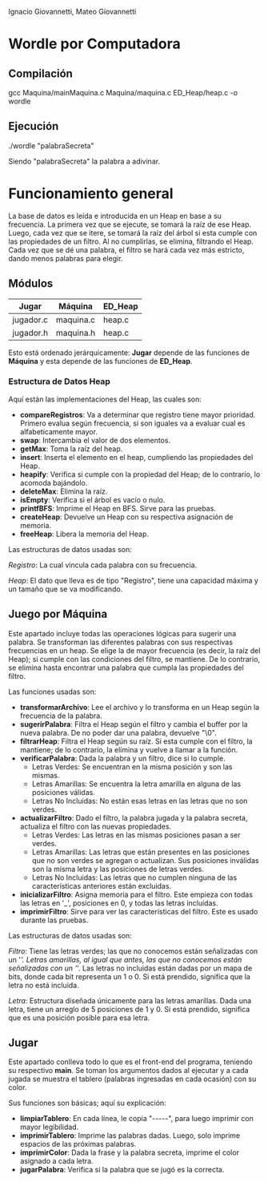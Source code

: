 Ignacio Giovannetti, Mateo Giovannetti

# Wordle por Computadora

## Compilación

gcc Maquina/mainMaquina.c Maquina/maquina.c ED_Heap/heap.c -o wordle

## Ejecución

./wordle "palabraSecreta"

Siendo "palabraSecreta" la palabra a adivinar.

# Funcionamiento general

La base de datos es leída e introducida en un Heap en base a su frecuencia. La primera vez que se ejecute, se tomará la raíz de ese Heap. Luego, cada vez que se itere, se tomará la raíz del árbol si esta cumple con las propiedades de un filtro. Al no cumplirlas, se elimina, filtrando el Heap. Cada vez que se dé una palabra, el filtro se hará cada vez más estricto, dando menos palabras para elegir.

## Módulos

|     Jugar   |   Máquina   |   ED_Heap   |
|-------------|-------------|-------------|
| jugador.c   | maquina.c   | heap.c      |
| jugador.h   | maquina.h   | heap.c      |

Esto está ordenado jerárquicamente: **Jugar** depende de las funciones de **Máquina** y esta depende de las funciones de **ED_Heap**.

### Estructura de Datos Heap

Aquí están las implementaciones del Heap, las cuales son:

- **compareRegistros**: Va a determinar que registro tiene mayor prioridad. Primero evalua según frecuencia, si son iguales va a evaluar cual es alfabeticamente mayor.
- **swap**: Intercambia el valor de dos elementos.
- **getMax**: Toma la raíz del heap.
- **insert**: Inserta el elemento en el heap, cumpliendo las propiedades del Heap.
- **heapify**: Verifica si cumple con la propiedad del Heap; de lo contrario, lo acomoda bajándolo.
- **deleteMax**: Elimina la raíz.
- **isEmpty**: Verifica si el árbol es vacío o nulo.
- **printfBFS**: Imprime el Heap en BFS. Sirve para las pruebas.
- **createHeap**: Devuelve un Heap con su respectiva asignación de memoria.
- **freeHeap**: Libera la memoria del Heap.

Las estructuras de datos usadas son:

*Registro*: La cual vincula cada palabra con su frecuencia.

*Heap*: El dato que lleva es de tipo "Registro", tiene una capacidad máxima y un tamaño que se va modificando.

## Juego por Máquina

Este apartado incluye todas las operaciones lógicas para sugerir una palabra. Se transforman las diferentes palabras con sus respectivas frecuencias en un heap. Se elige la de mayor frecuencia (es decir, la raíz del Heap); si cumple con las condiciones del filtro, se mantiene. De lo contrario, se elimina hasta encontrar una palabra que cumpla las propiedades del filtro.

Las funciones usadas son:

- **transformarArchivo**: Lee el archivo y lo transforma en un Heap según la frecuencia de la palabra.
- **sugerirPalabra**: Filtra el Heap según el filtro y cambia el buffer por la nueva palabra. De no poder dar una palabra, devuelve "\0".
- **filtrarHeap**: Filtra el Heap según su raíz. Si esta cumple con el filtro, la mantiene; de lo contrario, la elimina y vuelve a llamar a la función.
- **verificarPalabra**: Dada la palabra y un filtro, dice si lo cumple.
  * Letras Verdes: Se encuentran en la misma posición y son las mismas.
  * Letras Amarillas: Se encuentra la letra amarilla en alguna de las posiciones válidas.
  * Letras No Incluidas: No están esas letras en las letras que no son verdes.
- **actualizarFiltro**: Dado el filtro, la palabra jugada y la palabra secreta, actualiza el filtro con las nuevas propiedades.
  * Letras Verdes: Las letras en las mismas posiciones pasan a ser verdes.
  * Letras Amarillas: Las letras que están presentes en las posiciones que no son verdes se agregan o actualizan. Sus posiciones inválidas son la misma letra y las posiciones de letras verdes.
  * Letras No Incluidas: Las letras que no cumplen ninguna de las características anteriores están excluidas.
- **inicializarFiltro**: Asigna memoria para el filtro. Este empieza con todas las letras en '_', posiciones en 0, y todas las letras incluidas.
- **imprimirFiltro**: Sirve para ver las características del filtro. Este es usado durante las pruebas.

Las estructuras de datos usadas son:

*Filtro*: Tiene las letras verdes; las que no conocemos están señalizadas con un '_'. Letras amarillas, al igual que antes, las que no conocemos están señalizadas con un '_'. Las letras no incluidas están dadas por un mapa de bits, donde cada bit representa un 1 o 0. Si está prendido, significa que la letra no está incluida.

*Letra*: Estructura diseñada únicamente para las letras amarillas. Dada una letra, tiene un arreglo de 5 posiciones de 1 y 0. Si está prendido, significa que es una posición posible para esa letra.

## Jugar

Este apartado conlleva todo lo que es el front-end del programa, teniendo su respectivo **main**. Se toman los argumentos dados al ejecutar y a cada jugada se muestra el tablero (palabras ingresadas en cada ocasión) con su color.

Sus funciones son básicas; aquí su explicación:

- **limpiarTablero**: En cada línea, le copia "-----", para luego imprimir con mayor legibilidad.
- **imprimirTablero**: Imprime las palabras dadas. Luego, solo imprime espacios de las próximas palabras.
- **imprimirColor**: Dada la frase y la palabra secreta, imprime el color asignado a cada letra.
- **jugarPalabra**: Verifica si la palabra que se jugó es la correcta.
